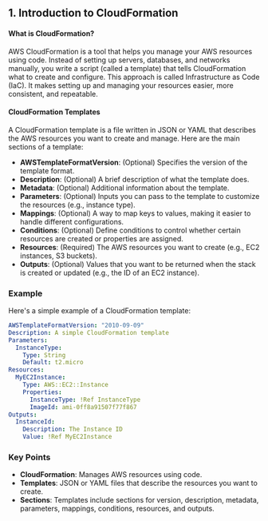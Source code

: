 ## 1. Introduction to CloudFormation

#### What is CloudFormation?
AWS CloudFormation is a tool that helps you manage your AWS resources using code. Instead of setting up servers, databases, and networks manually, you write a script (called a template) that tells CloudFormation what to create and configure. This approach is called Infrastructure as Code (IaC). It makes setting up and managing your resources easier, more consistent, and repeatable.

#### CloudFormation Templates
A CloudFormation template is a file written in JSON or YAML that describes the AWS resources you want to create and manage. Here are the main sections of a template:

- **AWSTemplateFormatVersion**: (Optional) Specifies the version of the template format.
- **Description**: (Optional) A brief description of what the template does.
- **Metadata**: (Optional) Additional information about the template.
- **Parameters**: (Optional) Inputs you can pass to the template to customize the resources (e.g., instance type).
- **Mappings**: (Optional) A way to map keys to values, making it easier to handle different configurations.
- **Conditions**: (Optional) Define conditions to control whether certain resources are created or properties are assigned.
- **Resources**: (Required) The AWS resources you want to create (e.g., EC2 instances, S3 buckets).
- **Outputs**: (Optional) Values that you want to be returned when the stack is created or updated (e.g., the ID of an EC2 instance).

### Example
Here's a simple example of a CloudFormation template:

```yaml
AWSTemplateFormatVersion: "2010-09-09"
Description: A simple CloudFormation template
Parameters:
  InstanceType:
    Type: String
    Default: t2.micro
Resources:
  MyEC2Instance:
    Type: AWS::EC2::Instance
    Properties:
      InstanceType: !Ref InstanceType
      ImageId: ami-0ff8a91507f77f867
Outputs:
  InstanceId:
    Description: The Instance ID
    Value: !Ref MyEC2Instance
```

### Key Points
- **CloudFormation**: Manages AWS resources using code.
- **Templates**: JSON or YAML files that describe the resources you want to create.
- **Sections**: Templates include sections for version, description, metadata, parameters, mappings, conditions, resources, and outputs.

